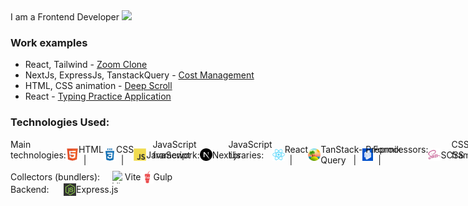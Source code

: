 
<div> I am a Frontend Developer <img src="https://media.giphy.com/media/WUlplcMpOCEmTGBtBW/giphy.gif" width="30"></div>

### Work examples 

- React, Tailwind - [Zoom Clone](https://zoom-clone-eta.vercel.app/)
- NextJs, ExpressJs, TanstackQuery -  [Cost Management](https://finance-client-gamma.vercel.app/)
- HTML, CSS animation - [Deep Scroll](https://orlov-dmitri.github.io/css-deep-scroll/)
- React - [Typing Practice Application](https://typing-simulator-iota.vercel.app/)




### Technologies Used:

<div style="display: flex;">
  <div style="display: flex; align-items: center">
    Main technologies: &nbsp
   &nbsp &nbsp &nbsp <img src="https://github.com/devicons/devicon/blob/master/icons/html5/html5-original.svg" title="HTML" alt="HTML" width="20" height="20"/> HTML &nbsp | &nbsp
    <img src="https://github.com/devicons/devicon/blob/master/icons/css3/css3-plain-wordmark.svg" title="CSS" alt="CSS" width="20" height="20"/> CSS &nbsp | &nbsp
    <img src="https://github.com/devicons/devicon/blob/master/icons/javascript/javascript-original.svg" title="JavaScript" alt="JavaScript" width="20" height="20"/> JavaScript
  </div>
  
  <div style="display: flex; align-items: center">
    JavaScript framework: &nbsp
   &nbsp <img src="https://github.com/devicons/devicon/blob/master/icons/nextjs/nextjs-original.svg" title="Next.js" alt="Next.js" width="20" height="20"/> Next.js
  </div>
  
  <div style="display: flex; align-items: center">
      JavaScript libraries: &nbsp
  &nbsp &nbsp &nbsp  <img src="https://github.com/devicons/devicon/blob/master/icons/react/react-original.svg" title="React" alt="React" width="20" height="20"/> React &nbsp | &nbsp
    <img src="/img/tanstack.png" title="Tanstack Query" alt="Tanstack Query" width="20" height="20"/> TanStack-Query &nbsp | &nbsp
    <img src="/img/formik.png" title="Formik" alt="Formik" width="20" height="20"/> Formik &nbsp | &nbsp
  </div>
  
  <div style="display: flex; align-items: center">
    Preprocessors: &nbsp
   &nbsp&nbsp &nbsp&nbsp  &nbsp&nbsp  &nbsp&nbsp  &nbsp <img src="https://github.com/devicons/devicon/blob/master/icons/sass/sass-original.svg" title="SCSS" alt="SCSS" width="20" height="20"/> SCSS
  </div>
   
  <div style="display: flex; align-items: center">
    CSS framework: &nbsp
   &nbsp&nbsp &nbsp&nbsp  &nbsp&nbsp  &nbsp <img src="https://github.com/devicons/devicon/blob/master/icons/tailwindcss/tailwindcss-original.svg" title="Tailwind" alt="Tailwind" width="20" height="20"/> Tailwind
  </div>
  
  <div style="display: flex; align-items: center">
   UI Component library: &nbsp
  <img src="/img/shad.png" title="Shadcn" alt="Shadcn" width="20" height="20"/> Shadcn   </div>
</div>

<div style="display: flex; align-items: center">
   Collectors (bundlers): &nbsp
 &nbsp&nbsp   <img src="https://vitejs.dev/logo.svg" title="Vite" alt="Vite" width="20" height="20"/> Vite
  <img src="https://github.com/devicons/devicon/blob/master/icons/gulp/gulp-plain.svg" title="gulp" alt="gulp" width="20" height="20"/> Gulp 
</div>

<div style="display: flex; align-items: center">
   Backend: &nbsp
  &nbsp &nbsp <img src="/img/express.png" title="Express.js" alt="Express.js" width="20" height="20"/> Express.js
</div>












